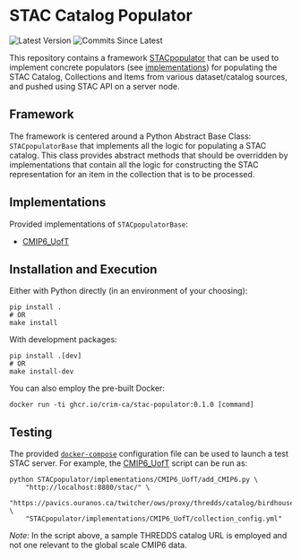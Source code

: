 # STAC Catalog Populator

![Latest Version](https://img.shields.io/badge/latest%20version-0.1.0-blue?logo=github)
![Commits Since Latest](https://img.shields.io/github/commits-since/crim-ca/stac-populator/0.1.0.svg?logo=github)

This repository contains a framework [STACpopulator](STACpopulator)
that can be used to implement concrete populators (see [implementations](STACpopulator/implementations))
for populating the STAC Catalog, Collections and Items from various dataset/catalog sources, and pushed using
STAC API on a server node.

## Framework

The framework is centered around a Python Abstract Base Class: `STACpopulatorBase` that implements all the logic
for populating a STAC catalog. This class provides abstract methods that should be overridden by implementations that
contain all the logic for constructing the STAC representation for an item in the collection that is to be processed.

## Implementations

Provided implementations of `STACpopulatorBase`:

- [CMIP6_UofT][CMIP6_UofT]

[CMIP6_UofT]: STACpopulator/implementations/CMIP6_UofT/add_CMIP6.py

## Installation and Execution

Either with Python directly (in an environment of your choosing):

```shell
pip install .
# OR
make install
```

With development packages:

```shell
pip install .[dev]
# OR
make install-dev
```

You can also employ the pre-built Docker:

```shell
docker run -ti ghcr.io/crim-ca/stac-populator:0.1.0 [command]
```

## Testing

The provided [`docker-compose`](docker/docker-compose.yml) configuration file can be used to launch a test STAC server.
For example, the [CMIP6_UofT][CMIP6_UofT] script can be run as:

```shell
python STACpopulator/implementations/CMIP6_UofT/add_CMIP6.py \
    "http://localhost:8880/stac/" \
    "https://pavics.ouranos.ca/twitcher/ows/proxy/thredds/catalog/birdhouse/testdata/xclim/cmip6/catalog.html" \
    "STACpopulator/implementations/CMIP6_UofT/collection_config.yml"
```

*Note*:
In the script above, a sample THREDDS catalog URL is employed and not one relevant to the global scale CMIP6 data.
